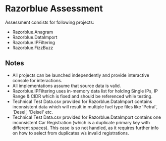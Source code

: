 # Razorblue Assessment
Assessment consists for following projects:

* Razorblue.Anagram
* Razorblue.DataImport
* Razorblue.IPFiltering
* Razorblue.FizzBuzz

## Notes

* All projects can be launched independently and provide interactive console for interactions.
* All implementations assume that source data is valid.
* Razorblue.IPFiltering uses in-memory data list for holding Single IPs, IP Range & CIDR which is fixed and should be referenced while testing.
* Technical Test Data.csv provided for Razorblue.DataImport contains inconsistent data which will result in multiple fuel type files like 'Petral', 'Desel', 'Deisel' etc.
* Technical Test Data.csv provided for Razorblue.DataImport contains one inconsistent Car Registration (which is a duplicate primary key with different spaces). This case is so not handled, as it requires further info on how to select from duplicates v/s invalid registrations. 
